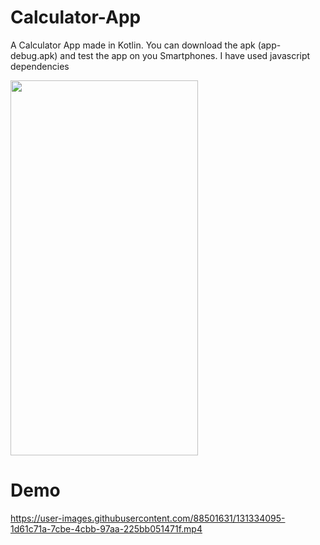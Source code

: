 # Calculator-App
A Calculator App made in Kotlin. You can download the apk (app-debug.apk) and test the app on you Smartphones. I have used javascript dependencies

<img src="https://user-images.githubusercontent.com/88501631/131255352-5cbdabf8-6980-446e-84f2-c16608b24f01.png" width="300" height="600"/>

# Demo
https://user-images.githubusercontent.com/88501631/131334095-1d61c71a-7cbe-4cbb-97aa-225bb051471f.mp4


